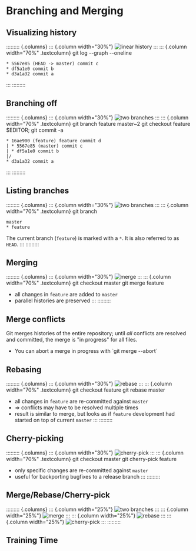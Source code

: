 Branching and Merging
=====================

Visualizing history
-------------------

::::::::: {.columns}
::: {.column width="30%"}
![linear history](img/git-branch.svg)
:::
::: {.column width="70%" .textcolumn}
    git log --graph --oneline

    * 5567e85 (HEAD -> master) commit c
    * df5a1e0 commit b
    * d3a1a32 commit a
:::
:::::::::

Branching off
-------------

::::::::: {.columns}
::: {.column width="30%"}
![two branches](img/git-branch-diverge.svg)
:::
::: {.column width="70%" .textcolumn}
    git branch feature master~2
    git checkout feature
    $EDITOR; git commit -a

    * 16ae900 (feature) feature commit d
    | * 5567e85 (master) commit c
    | * df5a1e0 commit b
    |/
    * d3a1a32 commit a
:::
:::::::::

Listing branches
----------------

::::::::: {.columns}
::: {.column width="30%"}
![two branches](img/git-branch-diverge.svg)
:::
::: {.column width="70%" .textcolumn}
    git branch
  
    master
    * feature

The current branch (`feature`) is marked with a `*`. It is also referred to as `HEAD`.
:::
:::::::::

Merging
-------

::::::::: {.columns}
::: {.column width="30%"}
![merge](img/git-branch-merge.svg)
:::
::: {.column width="70%" .textcolumn}
    git checkout master
    git merge feature

* all changes in `feature` are added to `master`
* parallel histories are preserved
:::
:::::::::

Merge conflicts
---------------

Git merges histories of the entire repository; until _all_ conflicts are
resolved and committed, the merge is "in progress" for all files.

<ul class="hints">
<li>You can abort a merge in progress with `git merge --abort`</li>
</ul>

Rebasing
--------

::::::::: {.columns}
::: {.column width="30%"}
![rebase](img/git-branch-rebase.svg)
:::
::: {.column width="70%" .textcolumn}
    git checkout feature
    git rebase master

* all changes in `feature` are re-committed against `master`
* => conflicts may have to be resolved multiple times
* result is similar to merge, but looks as if `feature` development had started on top of current `master`
:::
:::::::::

Cherry-picking
--------------

::::::::: {.columns}
::: {.column width="30%"}
![cherry-pick](img/git-cherry-pick.svg)
:::
::: {.column width="70%" .textcolumn}
    git checkout master
    git cherry-pick feature

* only specific changes are re-committed against `master`
* useful for backporting bugfixes to a release branch
:::
:::::::::

Merge/Rebase/Cherry-pick
-------------------------

::::::::: {.columns}
::: {.column width="25%"}
![two branches](img/git-branch-diverge.svg)
:::
::: {.column width="25%"}
![merge](img/git-branch-merge.svg)
:::
::: {.column width="25%"}
![rebase](img/git-branch-rebase.svg)
:::
::: {.column width="25%"}
![cherry-pick](img/git-cherry-pick.svg)
:::
:::::::::

Training Time
-------------
